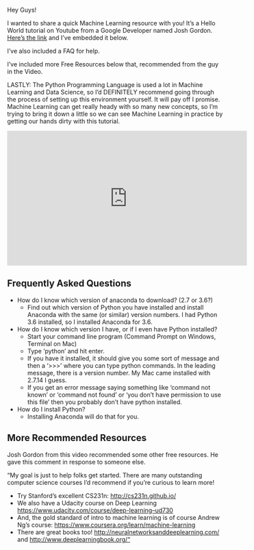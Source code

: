 Hey Guys!

I wanted to share a quick Machine Learning resource with you! It’s a Hello World tutorial on Youtube from a Google Developer named Josh Gordon. [Here’s the link](https://www.youtube.com/watch?v=cKxRvEZd3Mw) and I’ve embedded it below.

I’ve also included a FAQ for help.

I’ve included more Free Resources below that, recommended from the guy in the Video.

LASTLY: The Python Programming Language is used a lot in Machine Learning and Data Science, so I’d DEFINITELY recommend going through the process of setting up this environment yourself. It will pay off I promise. Machine Learning can get really heady with so many new concepts, so I’m trying to bring it down a little so we can see Machine Learning in practice by getting our hands dirty with this tutorial.

<iframe width="560" height="315" src="https://www.youtube-nocookie.com/embed/cKxRvEZd3Mw" frameborder="0" allow="accelerometer; autoplay; encrypted-media; gyroscope; picture-in-picture" allowfullscreen></iframe>

## Frequently Asked Questions

- How do I know which version of anaconda to download? (2.7 or 3.6?)
  - Find out which version of Python you have installed and install Anaconda with the same (or similar) version numbers. I had Python 3.6 installed, so I installed Anaconda for 3.6.
- How do I know which version I have, or if I even have Python installed?
  - Start your command line program (Command Prompt on Windows, Terminal on Mac)
  - Type ‘python’ and hit enter.
  - If you have it installed, it should give you some sort of message and then a ‘>>>’ where you can type python commands. In the leading message, there is a version number. My Mac came installed with 2.7.14 I guess.
  - If you get an error message saying something like ‘command not known’ or ‘command not found’ or ‘you don’t have permission to use this file’ then you probably don’t have python installed.
- How do I install Python?
  - Installing Anaconda will do that for you.


## More Recommended Resources

Josh Gordon from this video recommended some other free resources. He gave this comment in response to someone else.

“My goal is just to help folks get started. There are many outstanding computer science courses I’d recommend if you’re curious to learn more!

- Try Stanford’s excellent CS231n: http://cs231n.github.io/
- We also have a Udacity course on Deep Learning https://www.udacity.com/course/deep-learning–ud730
- And, the gold standard of intro to machine learning is of course Andrew Ng’s course: https://www.coursera.org/learn/machine-learning
- There are great books too! http://neuralnetworksanddeeplearning.com/ and http://www.deeplearningbook.org/“